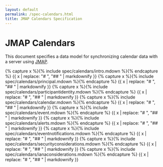```yaml
---
layout: default
permalink: /spec-calendars.html
title: JMAP Calendars Specification
---
```


# JMAP Calendars

This document specifies a data model for synchronizing calendar data with a server using [JMAP](spec-core.html).

{% capture x %}{% include spec/calendars/intro.mdown %}{% endcapture %}
{{ x | replace: "# ", "## " | markdownify }}
{% capture x %}{% include spec/calendars/principal.mdown %}{% endcapture %}
{{ x | replace: "# ", "## " | markdownify }}
{% capture x %}{% include spec/calendars/participantidentity.mdown %}{% endcapture %}
{{ x | replace: "# ", "## " | markdownify }}
{% capture x %}{% include spec/calendars/calendar.mdown %}{% endcapture %}
{{ x | replace: "# ", "## " | markdownify }}
{% capture x %}{% include spec/calendars/event.mdown %}{% endcapture %}
{{ x | replace: "# ", "## " | markdownify }}
{% capture x %}{% include spec/calendars/alerts.mdown %}{% endcapture %}
{{ x | replace: "# ", "## " | markdownify }}
{% capture x %}{% include spec/calendars/eventnotifications.mdown %}{% endcapture %}
{{ x | replace: "# ", "## " | markdownify }}
{% capture x %}{% include spec/calendars/securityconsiderations.mdown %}{% endcapture %}
{{ x | replace: "# ", "## " | markdownify }}
{% capture x %}{% include spec/calendars/ianaconsiderations.mdown %}{% endcapture %}
{{ x | replace: "# ", "## " | markdownify }}
